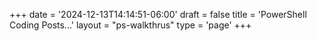 +++
date = '2024-12-13T14:14:51-06:00'
draft = false
title = 'PowerShell Coding Posts...'
layout = "ps-walkthrus"
type = 'page'
+++